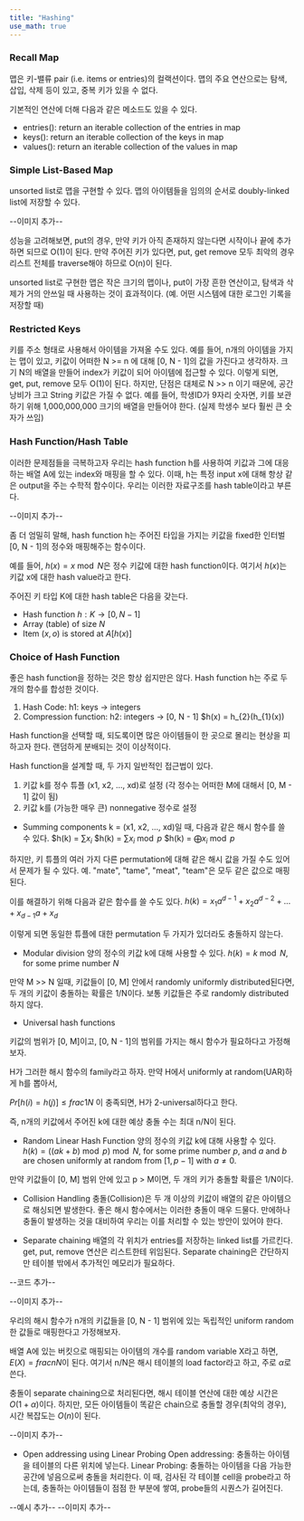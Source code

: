 ```yaml
---
title: "Hashing"
use_math: true
---
```


### Recall Map
맵은 키-밸류 pair (i.e. items or entries)의 컬랙션이다.
맵의 주요 연산으로는 탐색, 삽입, 삭제 등이 있고, 중복 키가 있을 수 없다.

기본적인 연산에 더해 다음과 같은 메소드도 있을 수 있다.
- entries(): return an iterable collection of the entries in map
- keys(): return an iterable collection of the keys in map
- values(): return an iterable collection of the values in map

### Simple List-Based Map
unsorted list로 맵을 구현할 수 있다.
맵의 아이템들을 임의의 순서로 doubly-linked list에 저장할 수 있다.

--이미지 추가--

성능을 고려해보면, put의 경우, 만약 키가 아직 존재하지 않는다면 시작이나 끝에 추가하면 되므로 O(1)이 된다.
만약 주어진 키가 있다면, put, get remove 모두 최악의 경우 리스트 전체를 traverse해야 하므로 O(n)이 된다.

unsorted list로 구현한 맵은 작은 크기의 맵이나, put이 가장 흔한 연산이고, 탐색과 삭제가 거의 안쓰일 때 사용하는 것이 효과적이다. (예. 어떤 시스템에 대한 로그인 기록을 저장할 때)

### Restricted Keys
키를 주소 형태로 사용해서 아이템을 가져올 수도 있다. 예를 들어, n개의 아이템을 가지는 맵이 있고, 키값이 어떠한 N >= n 에 대해 [0, N - 1]의 값을 가진다고 생각하자.
크기 N의 배열을 만들어 index가 키값이 되어 아이템에 접근할 수 있다. 이렇게 되면, get, put, remove 모두 O(1)이 된다.
하지만, 단점은 대체로 N >> n 이기 때문에, 공간 낭비가 크고 String 키값은 가질 수 없다. 예를 들어, 학생ID가 9자리 숫자면, 키를 보관하기 위해 1,000,000,000 크기의 배열을 만들어야 한다. (실제 학생수 보다 훨씬 큰 숫자가 쓰임)

### Hash Function/Hash Table
이러한 문제점들을 극복하고자 우리는 hash function h를 사용하여 키값과 그에 대응하는 배열 A에 있는 index와 매핑을 할 수 있다.
이때, h는 특정 input x에 대해 항상 같은 output을 주는 수학적 함수이다.
우리는 이러한 자료구조를 hash table이라고 부른다.

--이미지 추가--

좀 더 엄밀히 말해, hash function h는 주어진 타입을 가지는 키값을 fixed한 인터벌 [0, N - 1]의 정수와 매핑해주는 함수이다.

예를 들어, $h(x) = x \bmod N$은 정수 키값에 대한 hash function이다. 여기서 $h(x)$는 키값 x에 대한 hash value라고 한다.

주어진 키 타입 K에 대한 hash table은 다음을 갖는다.
- Hash function $h: K \rightarrow [0, N - 1]$
- Array (table) of size $N$
- Item $(x, o)$ is stored at $A[h(x)]$

### Choice of Hash Function
좋은 hash function을 정하는 것은 항상 쉽지만은 않다.
Hash function h는 주로 두 개의 함수를 합성한 것이다.
1) Hash Code: h1: keys -> integers
2) Compression function: h2: integers -> [0, N - 1]
$h(x) = h_{2}(h_{1}(x))

Hash function을 선택할 때, 되도록이면 많은 아이템들이 한 곳으로 몰리는 현상을 피하고자 한다. 랜덤하게 분배되는 것이 이상적이다.

Hash function을 설계할 때, 두 가지 일반적인 접근법이 있다.
1) 키값 k를 정수 튜플 (x1, x2, ..., xd)로 설정 (각 정수는 어떠한 M에 대해서 [0, M - 1] 값이 됨)
2) 키값 k를 (가능한 매우 큰) nonnegative 정수로 설정

- Summing components
k = (x1, x2, ..., xd)일 때, 다음과 같은 해시 함수를 쓸 수 있다.
$h(k) = $\sum x_{i}$
$h(k) = $\sum x_{i} \bmod p$
$h(k) = $\bigoplus x_{i} \bmod p$

하지만, 키 튜플의 여러 가지 다른 permutation에 대해 같은 해시 값을 가질 수도 있어서 문제가 될 수 있다.
예. "mate", "tame", "meat", "team"은 모두 같은 값으로 매핑된다.

이를 해결하기 위해 다음과 같은 함수를 쓸 수도 있다.
$h(k) = x_{1}a^{d-1} + x_{2}a^{d-2} + ... + x_{d-1}a + x_{d}$

이렇게 되면 동일한 튜플에 대한 permutation 두 가지가 있더라도 충돌하지 않는다.

- Modular division
양의 정수의 키값 k에 대해 사용할 수 있다.
$h(k) = k \bmod N$, for some prime number $N$

만약 M >> N 일때, 키값들이 [0, M] 안에서 randomly uniformly distributed된다면, 두 개의 키값이 충돌하는 확률은 1/N이다.
보통 키값들은 주로 randomly distributed하지 않다.

- Universal hash functions

키값의 범위가 [0, M]이고, [0, N - 1]의 범위를 가지는 해시 함수가 필요하다고 가정해보자.

H가 그러한 해시 함수의 family라고 하자. 만약 H에서 uniformly at random(UAR)하게 h를 뽑아서,

$Pr[h(i) = h(j)] \leq frac{1}{N}$ 이 충족되면, H가 2-universal하다고 한다.

즉, n개의 키값에서 주어진 k에 대한 예상 충돌 수는 최대 n/N이 된다.

- Random Linear Hash Function
양의 정수의 키값 k에 대해 사용할 수 있다.
$h(k) = ((ak + b) \bmod p) \bmod N$, for some prime number $p$, and $a$ and $b$ are chosen uniformly at random from $[1, p - 1]$ with $a \neq 0$.

만약 키값들이 [0, M] 범위 안에 있고 p > M이면, 두 개의 키가 충돌할 확률은 1/N이다.

- Collision Handling
충돌(Collision)은 두 개 이상의 키값이 배열의 같은 아이템으로 해싱되면 발생한다.
좋은 해시 함수에서는 이러한 충돌이 매우 드물다.
만에하나 충돌이 발생하는 것을 대비하여 우리는 이를 처리할 수 있는 방안이 있어야 한다.

- Separate chaining
배열의 각 위치가 entries를 저장하는 linked list를 가르킨다.
get, put, remove 연산은 리스트한테 위임된다.
Separate chaining은 간단하지만 테이블 밖에서 추가적인 메모리가 필요하다.

--코드 추가--

--이미지 추가--

우리의 해시 함수가 n개의 키값들을 [0, N - 1] 범위에 있는 독립적인 uniform random한 값들로 매핑한다고 가정해보자.

배열 A에 있는 버킷으로 매핑되는 아이템의 개수를 random variable X라고 하면, $E(X) = frac{n}{N}$이 된다.
여기서 n/N은 해시 테이블의 load factor라고 하고, 주로 $\alpha$로 쓴다.

충돌이 separate chaining으로 처리된다면, 해시 테이블 연산에 대한 예상 시간은 $O(1 + \alpha)$이다.
하지만, 모든 아이템들이 똑같은 chain으로 충돌할 경우(최악의 경우), 시간 복잡도는 $O(n)$이 된다.

--이미지 추가--

- Open addressing using Linear Probing
Open addressing: 충돌하는 아이템을 테이블의 다른 위치에 넣는다.
Linear Probing: 충돌하는 아이템을 다음 가능한 공간에 넣음으로써 충돌을 처리한다.
이 때, 검사된 각 테이블 cell을 probe라고 하는데, 충돌하는 아이템들이 점점 한 부분에 쌓여, probe들의 시퀀스가 길어진다.

--예시 추가--
--이미지 추가--

